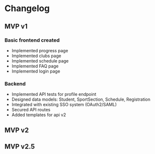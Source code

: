 # Changelog

## MVP v1
### Basic frontend created
- Implemented progress page
- Implemented clubs page
- Implemented schedule page
- Implemented FAQ page
- Implemented login page
### Backend
- Implemented API tests for profile endpoint
- Designed data models: Student, SportSection, Schedule, Registration
- Integrated with existing SSO system (OAuth2/SAML)
- Secured API routes
- Added templates for api v2
## MVP v2
## MVP v2.5
